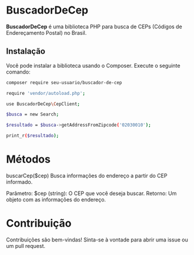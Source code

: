 # BuscadorDeCep

**BuscadorDeCep** é uma biblioteca PHP para busca de CEPs (Códigos de Endereçamento Postal) no Brasil.

## Instalação

Você pode instalar a biblioteca usando o Composer. Execute o seguinte comando:

```bash
composer require seu-usuario/buscador-de-cep

require 'vendor/autoload.php';

use BuscadorDeCep\CepClient;

$busca = new Search;

$resultado = $busca->getAddressFromZipcode('02030010');

print_r($resultado);
```

# Métodos
buscarCep($cep)
Busca informações do endereço a partir do CEP informado.

Parâmetro:
$cep (string): O CEP que você deseja buscar.
Retorno:
Um objeto com as informações do endereço.

# Contribuição
Contribuições são bem-vindas! Sinta-se à vontade para abrir uma issue ou um pull request.
